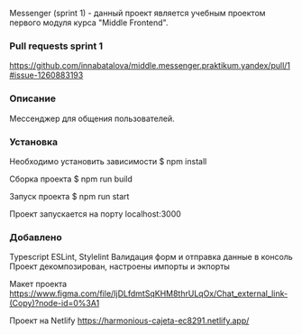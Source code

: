Messenger (sprint 1) - данный проект является учебным проектом первого модуля курса "Middle Frontend".

### Pull requests sprint 1

https://github.com/innabatalova/middle.messenger.praktikum.yandex/pull/1#issue-1260883193

### Описание

Мессенджер для общения пользователей.

### Установка

Необходимо установить зависимости
$ npm install

Сборка проекта
$ npm run build

Запуск проекта
$ npm run start

Проект запускается на порту localhost:3000

### Добавлено

Typescript ESLint, Stylelint
Валидация форм и отправка данные в консоль
Проект декомпозирован, настроены импорты и экпорты

Mакет проекта
https://www.figma.com/file/IjDLfdmtSqKHM8thrULqOx/Chat_external_link-(Copy)?node-id=0%3A1

Проект на Netlify
https://harmonious-cajeta-ec8291.netlify.app/
